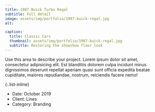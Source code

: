 ```yaml
---
title: 1987 Buick Turbo Regal
subtitle: Full detail
image: assets/img/portfolio/1987-buick-regal.jpg
alt: 

caption:
  title: Classic Cars
  thumbnail: assets/img/portfolio/1987-buick-regal.jpg
  subtitle: Restoring the showshow floor look
---
```

Use this area to describe your project. Lorem ipsum dolor sit amet, consectetur adipisicing elit. Est blanditiis dolorem culpa incidunt minus dignissimos deserunt repellat aperiam quasi sunt officia expedita beatae cupiditate, maiores repudiandae, nostrum, reiciendis facere nemo!

{:.list-inline}
- Date: October 2019
- Client: Lines
- Category: Branding

